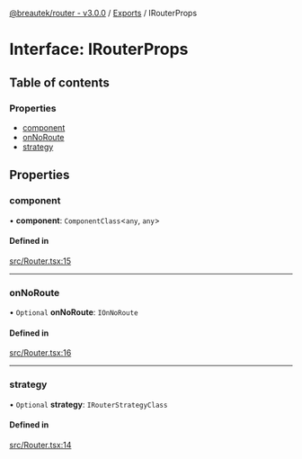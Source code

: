 [@breautek/router - v3.0.0](../README.md) / [Exports](../modules.md) / IRouterProps

# Interface: IRouterProps

## Table of contents

### Properties

- [component](IRouterProps.md#component)
- [onNoRoute](IRouterProps.md#onnoroute)
- [strategy](IRouterProps.md#strategy)

## Properties

### component

• **component**: `ComponentClass`<`any`, `any`\>

#### Defined in

[src/Router.tsx:15](https://github.com/breautek/router/blob/18557bc/src/Router.tsx#L15)

___

### onNoRoute

• `Optional` **onNoRoute**: `IOnNoRoute`

#### Defined in

[src/Router.tsx:16](https://github.com/breautek/router/blob/18557bc/src/Router.tsx#L16)

___

### strategy

• `Optional` **strategy**: `IRouterStrategyClass`

#### Defined in

[src/Router.tsx:14](https://github.com/breautek/router/blob/18557bc/src/Router.tsx#L14)
